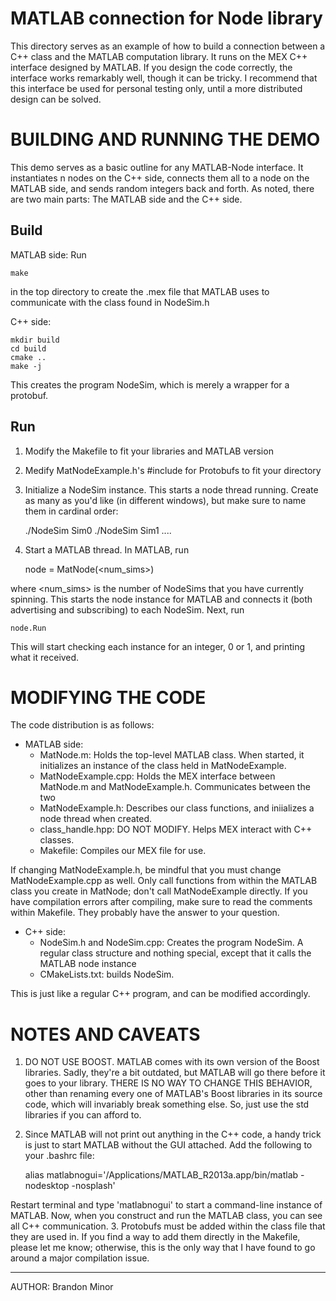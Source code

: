 MATLAB connection for Node library
====================================

This directory serves as an example of how to build a connection between a C++
class and the MATLAB computation library. It runs on the MEX C++ interface
designed by MATLAB. If you design the code correctly, the interface works
remarkably well, though it can be tricky. I recommend that this interface be
used for personal testing only, until a more distributed design can be solved. 

BUILDING AND RUNNING THE DEMO
===================================

This demo serves as a basic outline for any MATLAB-Node interface. It
instantiates n nodes on the C++ side, connects them all to a node on the MATLAB
side, and sends random integers back and forth. As noted, there are two main
parts: The MATLAB side and the C++ side.

Build
------
MATLAB side: Run

	make

in the top directory to create the .mex file that MATLAB uses to communicate
with the class found in NodeSim.h

C++ side:

	mkdir build
	cd build
	cmake ..
	make -j
	
This creates the program NodeSim, which is merely a wrapper for a protobuf.

Run
------
1. Modify the Makefile to fit your libraries and MATLAB version
2. Medify MatNodeExample.h's #include for Protobufs to fit your directory
3. Initialize a NodeSim instance. This starts a node thread running. Create as
   many as you'd like (in different windows), but make sure to name them in
   cardinal order:

	./NodeSim Sim0
	./NodeSim Sim1
	....
	
4. Start a MATLAB thread. In MATLAB, run

    node = MatNode(<num_sims>)

where <num_sims> is the number of NodeSims that you have currently spinning.
This starts the node instance for MATLAB and connects it (both advertising and
subscribing) to each NodeSim. Next, run

	node.Run

This will start checking each instance for an integer, 0 or 1, and printing
what it received.

MODIFYING THE CODE
==================

The code distribution is as follows:

- MATLAB side:
  - MatNode.m: Holds the top-level MATLAB class. When started, it initializes an instance of the class held in MatNodeExample.
  - MatNodeExample.cpp: Holds the MEX interface between MatNode.m and MatNodeExample.h. Communicates between the two
  - MatNodeExample.h: Describes our class functions, and iniializes a node thread when created.
  - class_handle.hpp: DO NOT MODIFY. Helps MEX interact with C++ classes.
  - Makefile: Compiles our MEX file for use.

If changing MatNodeExample.h, be mindful that you must change
MatNodeExample.cpp as well. Only call functions from within the MATLAB class
you create in MatNode; don't call MatNodeExample directly. If you have
compilation errors after compiling, make sure to read the comments within
Makefile. They probably have the answer to your question.

- C++ side:
  - NodeSim.h and NodeSim.cpp: Creates the program NodeSim. A regular class structure and nothing special, except that it calls the MATLAB node instance
  - CMakeLists.txt: builds NodeSim.

This is just like a regular C++ program, and can be modified accordingly.

NOTES AND CAVEATS
=================

1. DO NOT USE BOOST. MATLAB comes with its own version of the Boost libraries. Sadly, they're a bit outdated, but MATLAB will go there before it goes to your library. THERE IS NO WAY TO CHANGE THIS BEHAVIOR, other than renaming every one of MATLAB's Boost libraries in its source code, which will invariably break something else. So, just use the std libraries if you can afford to.
2. Since MATLAB will not print out anything in the C++ code, a handy trick is just to start MATLAB without the GUI attached. Add the following to your .bashrc file:

	alias matlabnogui='/Applications/MATLAB_R2013a.app/bin/matlab -nodesktop -nosplash'

Restart terminal and type 'matlabnogui' to start a command-line instance of MATLAB. Now, when you construct and run the MATLAB class, you can see all C++ communication.
3. Protobufs must be added within the class file that they are used in. If you find a way to add them directly in the Makefile, please let me know; otherwise, this is the only way that I have found to go around a major compilation issue.

****************************

AUTHOR: Brandon Minor


